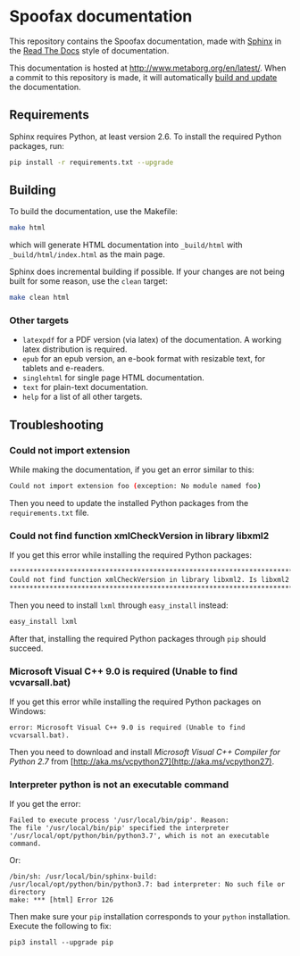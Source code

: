 # Spoofax documentation

This repository contains the Spoofax documentation, made with [Sphinx](http://www.sphinx-doc.org/en/stable/) in the [Read The Docs](https://docs.readthedocs.io/en/latest/index.html) style of documentation.

This documentation is hosted at http://www.metaborg.org/en/latest/.
When a commit to this repository is made, it will automatically [build and update](http://readthedocs.org/projects/spoofax/builds/) the documentation.

## Requirements

Sphinx requires Python, at least version 2.6. To install the required Python packages, run:

```bash
pip install -r requirements.txt --upgrade
```

## Building

To build the documentation, use the Makefile:

```bash
make html
```

which will generate HTML documentation into `_build/html` with `_build/html/index.html` as the main page.

Sphinx does incremental building if possible. If your changes are not being built for some reason, use the `clean` target:

```bash
make clean html
```

### Other targets

* `latexpdf` for a PDF version (via latex) of the documentation. A working latex distribution is required.
* `epub` for an epub version, an e-book format with resizable text, for tablets and e-readers.
* `singlehtml` for single page HTML documentation.
* `text` for plain-text documentation.
* `help` for a list of all other targets.

## Troubleshooting

### Could not import extension

While making the documentation, if you get an error similar to this:

```bash
Could not import extension foo (exception: No module named foo)
```

Then you need to update the installed Python packages from the `requirements.txt` file.

### Could not find function xmlCheckVersion in library libxml2

If you get this error while installing the required Python packages:

```bash
*********************************************************************************
Could not find function xmlCheckVersion in library libxml2. Is libxml2 installed?
*********************************************************************************
```

Then you need to install `lxml` through `easy_install` instead:

```bash
easy_install lxml
```

After that, installing the required Python packages through `pip` should succeed.

### Microsoft Visual C++ 9.0 is required (Unable to find vcvarsall.bat)

If you get this error while installing the required Python packages on Windows:

```
error: Microsoft Visual C++ 9.0 is required (Unable to find vcvarsall.bat).
```

Then you need to download and install _Microsoft Visual C++ Compiler
for Python 2.7_ from [http://aka.ms/vcpython27](http://aka.ms/vcpython27).


### Interpreter python is not an executable command
If you get the error:

```
Failed to execute process '/usr/local/bin/pip'. Reason:
The file '/usr/local/bin/pip' specified the interpreter '/usr/local/opt/python/bin/python3.7', which is not an executable command.
```

Or:

```
/bin/sh: /usr/local/bin/sphinx-build: /usr/local/opt/python/bin/python3.7: bad interpreter: No such file or directory
make: *** [html] Error 126
```

Then make sure your `pip` installation corresponds to your `python` installation. Execute the following to fix:

```
pip3 install --upgrade pip
```